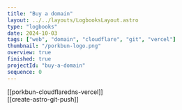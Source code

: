 ```yaml
---
title: "Buy a domain"
layout: ../../layouts/LogbooksLayout.astro
type: "logbooks"
date: 2024-10-03
tags: ["web", "domain", "cloudflare", "git", "vercel"]
thumbnail: "/porkbun-logo.png"
overview: true
finished: true
projectId: "buy-a-domain"
sequence: 0
---
```

[[porkbun-cloudflaredns-vercel]]  
[[create-astro-git-push]]